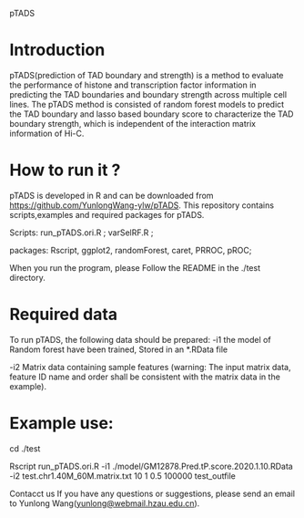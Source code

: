 pTADS
# Introduction
pTADS(prediction of TAD boundary and strength) is a method to evaluate the performance of histone and transcription factor information in predicting the TAD boundaries and boundary strength across multiple cell lines. The pTADS method is consisted of random forest models to predict the TAD boundary and lasso based boundary score to characterize the TAD boundary strength, which is independent of the interaction matrix information of Hi-C.

# How to run it ?
pTADS is developed in R and can be downloaded from https://github.com/YunlongWang-ylw/pTADS. This repository contains scripts,examples and required packages for pTADS.

Scripts:
  run_pTADS.ori.R ;
  varSelRF.R ;

packages:
  Rscript, ggplot2, randomForest, caret, PRROC, pROC;
  
When you run the program, please Follow the README in the ./test directory.

# Required data
To run pTADS, the following data should be prepared:
-i1  the model of Random forest have been trained, Stored in an *.RData file 

-i2  Matrix data containing sample features (warning: The input matrix data, feature ID name and order shall be consistent with the matrix data in the example). 

# Example use: 
cd ./test

Rscript run_pTADS.ori.R -i1 ./model/GM12878.Pred.tP.score.2020.1.10.RData -i2 test.chr1.40M_60M.matrix.txt 10 1 0.5 100000 test_outfile


Contacct us
If you have any questions or suggestions, please send an email to Yunlong Wang(yunlong@webmail.hzau.edu.cn).
